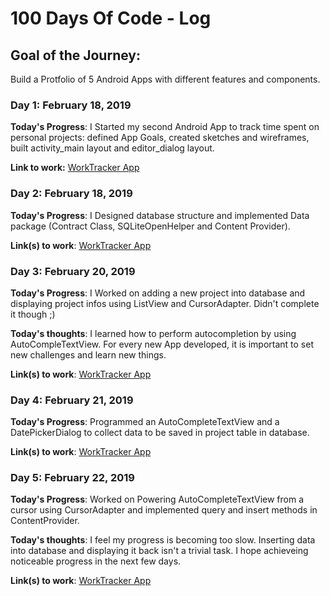# 100 Days Of Code - Log

## Goal of the Journey:
Build a Protfolio of 5 Android Apps with different features and components.

### Day 1: February 18, 2019 

**Today's Progress**: I Started my second Android App to track time spent on personal projects: defined App Goals, created sketches and wireframes, built activity_main layout and editor_dialog layout.

**Link to work:** [WorkTracker App](https://github.com/khaoula7/work-tracker)


### Day 2: February 18, 2019

**Today's Progress**: I Designed database structure and implemented Data package (Contract Class, SQLiteOpenHelper and Content Provider).


**Link(s) to work**:  [WorkTracker App](https://github.com/khaoula7/work-tracker)


### Day 3: February 20, 2019

**Today's Progress**: I Worked on adding a new project into database and displaying project infos using ListView and CursorAdapter. Didn't complete it though ;)

**Today's thoughts**: I learned how to perform autocompletion by using AutoCompleTextView. For every new App developed, it is important to set new challenges and learn new things.

**Link(s) to work**: [WorkTracker App](https://github.com/khaoula7/work-tracker)

### Day 4: February 21, 2019

**Today's Progress**: Programmed an AutoCompleteTextView and a DatePickerDialog to collect data to be saved in project table in database.

**Link(s) to work**: [WorkTracker App](https://github.com/khaoula7/work-tracker)

### Day 5: February 22, 2019

**Today's Progress**: Worked on Powering AutoCompleteTextView from a cursor using CursorAdapter and implemented query and insert methods in ContentProvider.

**Today's thoughts**: I feel my progress is becoming too slow. Inserting data into database and displaying it back isn't a trivial task. I hope achieveing noticeable progress in the next few days.

**Link(s) to work**: [WorkTracker App](https://github.com/khaoula7/work-tracker)






